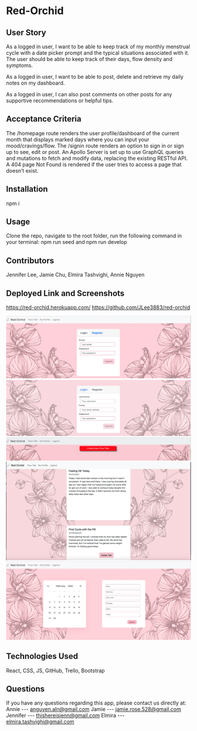 # Red-Orchid

## User Story
As a logged in user, I want to be able to keep track of my monthly menstrual cycle with a date picker prompt and the typical situations associated with it. The user should be able to keep track of their days, flow density and symptoms. 

As a logged in user, I want to be able to post, delete and retrieve my daily notes on my dashboard.

As a logged in user, I can also post comments on other posts for any supportive recommendations or helpful tips.

## Acceptance Criteria
The /homepage route renders the user profile/dashboard of the current month that displays marked days where you can input your mood/cravings/flow.
The /signin route renders an option to sign in or sign up to see, edit or post.
An Apollo Server is set up to use GraphQL queries and mutations to fetch and modify data, replacing the existing RESTful API.
A 404 page Not Found is rendered if the user tries to access a page that doesn’t exist.


## Installation 
npm i

## Usage
Clone the repo, navigate to the root folder, run the following command in your terminal:
npm run seed and npm run develop

## Contributors
Jennifer Lee, Jamie Chu, Elmira Tashvighi, Annie Nguyen 

## Deployed Link and Screenshots
https://red-orchid.herokuapp.com/
https://github.com/JLee3883/red-orchid

![LoginPage](client/src/images/login.png)
![Register](client/src/images/register.png)
![CreatePost](client/src/images/create.png)
![SeePosts](client/src/images/posts.png)
![Calendar](client/src/images/calendar.png)


## Technologies Used 
React, CSS, JS, GitHub, Trello, Bootstrap 

## Questions
 If you have any questions regarding this app, please contact us directly at: 
 Annie --- anguyen.aln@gmail.com
 Jamie --- jamie.rose.528@gmail.com
 Jennifer --- thishereisjenn@gmail.com
 Elmira --- elmira.tashvighi@gmail.com